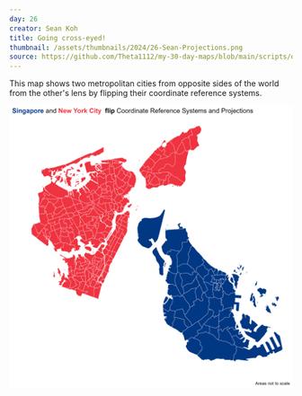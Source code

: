 ```yaml
---
day: 26
creator: Sean Koh
title: Going cross-eyed! 
thumbnail: /assets/thumbnails/2024/26-Sean-Projections.png
source: https://github.com/Theta1112/my-30-day-maps/blob/main/scripts/day-26.R
---
```


This map shows two metropolitan cities from opposite sides of the world from the other's lens by flipping their coordinate reference systems.

![Screenshot of map](assets/thumbnails/2024/26-Sean-Projections.png)